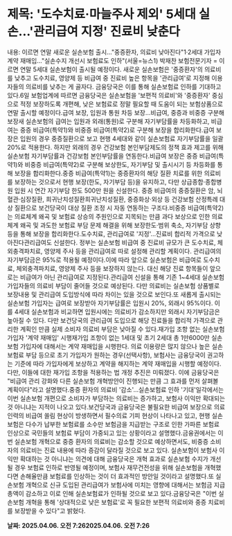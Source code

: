 # **제목: '도수치료·마늘주사 제외' 5세대 실손…'관리급여 지정' 진료비 낮춘다**

  내용: 이르면 연말 새로운 실손보험 출시…"중증환자, 의료비 낮아진다"1·2세대 가입자 계약 재매입…"실손수지 개선시 보험료도 인하"(서울=뉴스1) 박재찬 보험전문기자 = 이르면 연말 5세대 실손보험이 출시될 예정이다. 새로운 실손보험은 '중증환자'의 의료비를 낮추고 도수치료, 영양제 등 비급여 중 진료비 높은 항목을 '관리급여'로 지정해 이용자들의 의료비를 낮추는 게 골자다. 금융당국은 이를 통해 실손보험료 인하를 기대하고 있다.6일 보험업계에 따르면 금융당국은 실손보험을 '보편적 의료비'와 '중증환자' 중심으로 적정 보장하도록 개편해, 낮은 보험료로 정말 필요할 때 도움이 되는 보험상품으로 연말 출시할 예정이다.급여 보장, 입원과 통원 차등 보장…비급여, 중증과 비중증 구분해 보장새 실손보험의 급여는 입원과 외래(통원)로 구분해 자기부담률을 차등화하고, 비급여는 중증 비급여(특약1)와 비중증 비급여(특약2)로 구분해 보장을 합리화한다.급여 보장은 입원의 경우 중증질환으로 보고 현행 4세대와 같이 실손보험료 자기부담률을 일괄 20%로 적용한다. 하지만 외래의 경우 건강보험 본인부담제도의 정책 효과 제고를 위해 실손보험 자기부담률과 건강보험 본인부담률을 연동한다.비급여 보장은 중증 비급여(특약1)와 비중증 비급여(특약2)로 구분해 보상한도, 자기부담 및 출시시기 등 차등화를 통해 보장을 합리화한다.중증 비급여(특약1)는 중증환자의 해당 질환 치료를 위한 의료비를 보장하는 것으로서 현행 보장(한도, 자기부담 등)을 유지하고, 다만 상급종합·종합병원 입원 시 연간 자기부담 한도 500만 원을 신설한다. 중증 비급여의 중증질환은 암, 뇌혈관·심장질환, 희귀난치성질환희귀난치성질환, 중증화상·외상 등 건강보험 산정특례 대상 질환으로 보건당국이 대상 질환 조정 시 자동 연동하는 구조다.비중증 비급여(특약2)는 의료체계 왜곡 및 보험료 상승의 주원인으로 지목되는 만큼 과다 보상으로 인한 의료체계 왜곡 및 과도한 보험료 부담 문제 해결을 위해 보장한도·범위 축소, 자기부담 상향 등을 통해 보장을 합리화한다.도수치료, 관리급여로 '지정'…진료비 합리적 가격으로 낮아진다관리급여도 신설한다. 정부는 실손보험 비급여 중 진료비 규모가 큰 도수치료, 체외충격파치료, 영양제 주사 등을 관리급여로 따로 설정해 관리할 계획이다. 관리급여의 자기부담금은 95%로 적용될 예정이다.이에 따라 앞으로 실손보험은 비급여로 도수치료, 체외충격파치료, 영양제 주사 등을 보장하지 않는다. 대신 해당 진료 항목들이 앞으로는 비급여가 아닌 관리급여로 지정된다.관리급여 신설을 통해 기존 1~4세대 실손보험 가입자들의 의료비 부담이 줄어들 것으로 예상된다. 다만 의료비는 실손보험 상품별로 보장내용 및 관리급여 도입방식에 따라 차이는 있을 것으로 보인다.또 새롭게 출시되는 실손보험 가입자는 급여로 보장받아 자기부담률은 입원시 20%, 외래시 95%이다. 이를 4세대 실손보험과 비교하면 입원시에는 의료비가 감소하지만 외래시 자기부담금은 높아질 수 있다. 다만 보건당국의 관리급여 도입으로 해당 진료들을 합리적 가격으로 관리한 계획인 만큼 실제 소비자 의료비 부담은 낮아질 수 있다.재가입 조항 없는 실손보험 가입자 '계약 재매입' 시행재가입 조항이 없는 1세대 및 초기 2세대 총 1만6000만 실손보험 가입자에 대해서는 계약 재매입을 시행한다. 의료 이용량은 많지 않으나 높은 실손 보험료 부담 등으로 초기 가입자가 원하는 경우(선택사항), 보험사는 금융당국이 권고하는 기준에 따라 가입자에게 보상하고 계약을 해지하는 계약 재매입을 시행할 예정이다.다만, 이들에 대한 재가입 조항을 적용하는 법 개정 추진은 미뤄졌다. 이에 금융당국은 "비급여 관리 강화와 다른 실손보험 개혁방안이 진행되는 만큼 그 효과를 먼저 살펴볼 계획이다"라고 설명했다.중증 환자의 의료비 '감소'…실손보험료 인하 '기대'일각에서는 이번 실손보험 개편으로 소비자가 부담하는 의료비는 증가하고, 보험사 이익만 확대되는 것 아니냐는 지적이 나오고 있다.보건당국과 금융당국은 불필요한 비급여 보장으로 의료인력의 비급여 쏠림 현상이 방생하면서 필수의료 기피 현상이 나타나고 있고, 현행 실손보험은 다수가 납부한 보험료를 소수만 보험금을 지급받는 구조로 인한 가파른 보험료 인상으로 국민들의 보험료 부담이 가중되고 있는 상황이라고 설명했다.금융권에서는 이번 실손보험 개혁으로 중증 환자의 의료비는 감소할 것으로 예상하면서도, 비중증 소비자의 의료비는 진료 내용에 따라 증감이 달라질 것으로 보고 있다. 실손보험이 보험사 이익만 확대하는 것 아니냐는 의견에 대해 금융당국은 개혁 효과로 실손보험 수지가 개선될 경우 보험료 인하로 반영될 예정이며, 보험사 재무건전성을 위해 실손보험을 개혁했다면 손해율만큼 보험료를 인상하는 것이 더 효과적인 방안일 것이라고 설명했다.또 실손보험 개혁으로 신규 도입된 관리급여가 보험사에 미치는 영향에 대해서는 보험금 지급 총액이 감소하고 이로 인해 실손보험료가 인하될 것으로 보고 있다.금융당국은 "이번 실손보험 개혁을 통해 '상대적으로 낮은 보험료'로 꼭 필요한 보편적 의료비와 중증 치료비를 보장받을 수 있다"고 밝혔다.

  **날짜: 2025.04.06. 오전 7:262025.04.06. 오전 7:26**